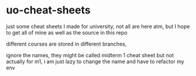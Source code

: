 # uo-cheat-sheets
just some cheat sheets I made for university, not all are here atm, but I hope to get all of mine as well as the source in this repo

different courses are stored in different branches,

ignore the names, they might be called midterm 1 cheat sheet but not actually for m1, i am just lazy to change the name and have to refactor my env
